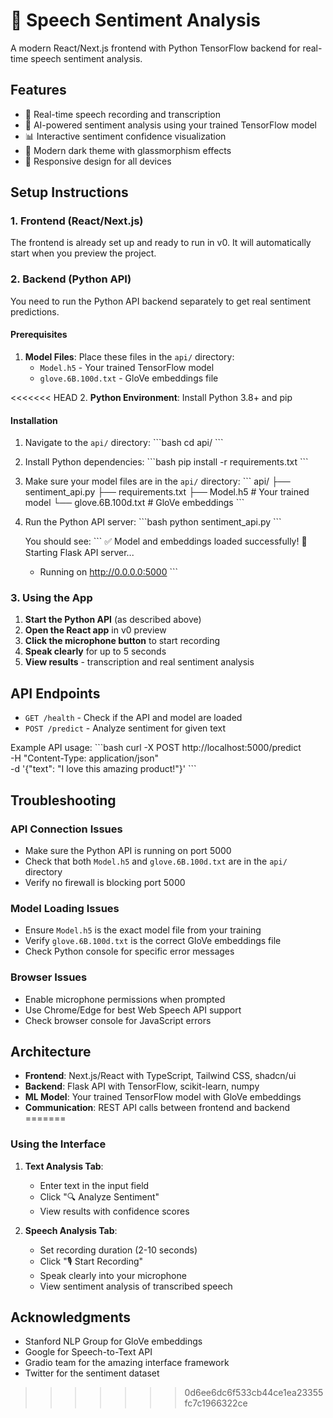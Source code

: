 # 🎤 Speech Sentiment Analysis


A modern React/Next.js frontend with Python TensorFlow backend for real-time speech sentiment analysis.

## Features

- 🎤 Real-time speech recording and transcription
- 🤖 AI-powered sentiment analysis using your trained TensorFlow model
- 📊 Interactive sentiment confidence visualization
- 🎨 Modern dark theme with glassmorphism effects
- 📱 Responsive design for all devices

## Setup Instructions

### 1. Frontend (React/Next.js)

The frontend is already set up and ready to run in v0. It will automatically start when you preview the project.

### 2. Backend (Python API)

You need to run the Python API backend separately to get real sentiment predictions.

#### Prerequisites

1. **Model Files**: Place these files in the `api/` directory:
   - `Model.h5` - Your trained TensorFlow model
   - `glove.6B.100d.txt` - GloVe embeddings file

<<<<<<< HEAD
2. **Python Environment**: Install Python 3.8+ and pip

#### Installation

1. Navigate to the `api/` directory:
   \`\`\`bash
   cd api/
   \`\`\`

2. Install Python dependencies:
   \`\`\`bash
   pip install -r requirements.txt
   \`\`\`

3. Make sure your model files are in the `api/` directory:
   \`\`\`
   api/
   ├── sentiment_api.py
   ├── requirements.txt
   ├── Model.h5              # Your trained model
   └── glove.6B.100d.txt     # GloVe embeddings
   \`\`\`

4. Run the Python API server:
   \`\`\`bash
   python sentiment_api.py
   \`\`\`

   You should see:
   \`\`\`
   ✅ Model and embeddings loaded successfully!
   🚀 Starting Flask API server...
   * Running on http://0.0.0.0:5000
   \`\`\`

### 3. Using the App

1. **Start the Python API** (as described above)
2. **Open the React app** in v0 preview
3. **Click the microphone button** to start recording
4. **Speak clearly** for up to 5 seconds
5. **View results** - transcription and real sentiment analysis

## API Endpoints

- `GET /health` - Check if the API and model are loaded
- `POST /predict` - Analyze sentiment for given text

Example API usage:
\`\`\`bash
curl -X POST http://localhost:5000/predict \
  -H "Content-Type: application/json" \
  -d '{"text": "I love this amazing product!"}'
\`\`\`

## Troubleshooting

### API Connection Issues
- Make sure the Python API is running on port 5000
- Check that both `Model.h5` and `glove.6B.100d.txt` are in the `api/` directory
- Verify no firewall is blocking port 5000

### Model Loading Issues
- Ensure `Model.h5` is the exact model file from your training
- Verify `glove.6B.100d.txt` is the correct GloVe embeddings file
- Check Python console for specific error messages

### Browser Issues
- Enable microphone permissions when prompted
- Use Chrome/Edge for best Web Speech API support
- Check browser console for JavaScript errors

## Architecture

- **Frontend**: Next.js/React with TypeScript, Tailwind CSS, shadcn/ui
- **Backend**: Flask API with TensorFlow, scikit-learn, numpy
- **ML Model**: Your trained TensorFlow model with GloVe embeddings
- **Communication**: REST API calls between frontend and backend
=======
### Using the Interface

1. **Text Analysis Tab**:
   - Enter text in the input field
   - Click "🔍 Analyze Sentiment"
   - View results with confidence scores

2. **Speech Analysis Tab**:
   - Set recording duration (2-10 seconds)
   - Click "🎙️ Start Recording"
   - Speak clearly into your microphone
   - View sentiment analysis of transcribed speech

## Acknowledgments

- Stanford NLP Group for GloVe embeddings
- Google for Speech-to-Text API
- Gradio team for the amazing interface framework
- Twitter for the sentiment dataset
>>>>>>> 0d6ee6dc6f533cb44ce1ea23355fc7c1966322ce
